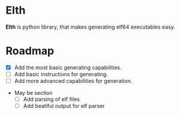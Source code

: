 # Elth

__Elth__ is python library, that makes generating elf64 executables easy.

# Roadmap
  * [x] Add the most basic generating capabilities.
  * [ ] Add basic instructions for generating.
  * [ ] Add more advanced capabilities for generation.
  * May be section
    * [ ] Add parsing of elf files
    * [ ] Add beatiful output for elf parser